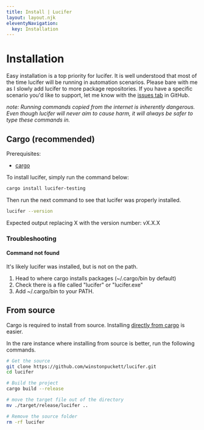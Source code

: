 ```yaml
---
title: Install | Lucifer
layout: layout.njk
eleventyNavigation:
  key: Installation
---
```


# Installation

Easy installation is a top priority for lucifer. It is well understood that most of the time lucifer will be running in automation scenarios. Please bare with me as I slowly add lucifer to more package repositories. If you have a specific scenario you'd like to support, let me know with the [issues tab](https://github.com/winstonpuckett/lucifer/issues) in GitHub.

*note: Running commands copied from the internet is inherently dangerous. Even though lucifer will never aim to cause harm, it will always be safer to type these commands in.*

## Cargo (recommended)

Prerequisites:
- [cargo](https://doc.rust-lang.org/cargo/getting-started/installation.html)

To install lucifer, simply run the command below:
```bash
cargo install lucifer-testing
```

Then run the next command to see that lucifer was properly installed.

```bash
lucifer --version
```

Expected output replacing X with the version number:
    vX.X.X

### Troubleshooting

#### Command not found

It's likely lucifer was installed, but is not on the path. 
1. Head to where cargo installs packages (~/.cargo/bin by default)
1. Check there is a file called "lucifer" or "lucifer.exe"
1. Add ~/.cargo/bin to your PATH.

## From source

Cargo is required to install from source. Installing [directly from cargo](/installation#Cargo%20(Recommended)) is easier.

In the rare instance where installing from source is better, run the following commands.
```bash
# Get the source
git clone https://github.com/winstonpuckett/lucifer.git
cd lucifer

# Build the project
cargo build --release

# move the target file out of the directory
mv ./target/release/lucifer ..

# Remove the source folder
rm -rf lucifer
```
